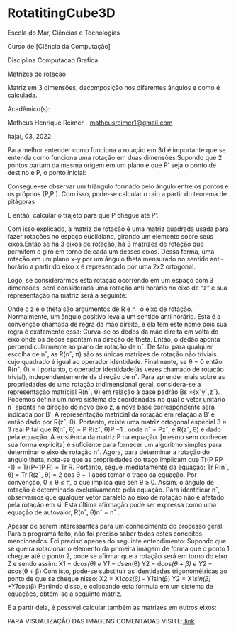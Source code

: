# RotatitingCube3D



Escola do Mar, Ciências e Tecnologias

Curso de [Ciência da Computação]

Disciplina Computacao Grafica 






Matrizes de rotação





 Matriz em 3 dimensões, decomposição nos diferentes ângulos e como é calculada.




Acadêmico(s):

Matheus Henrique Reimer - matheusreimer1@gmail.com







Itajaí, 03, 2022


Para melhor entender como funciona a rotação em 3d é importante que se entenda como funciona uma rotação em duas dimensões.Supondo que 2 pontos partam da mesma origem em um plano e que P’ seja o ponto de destino e P, o ponto inicial:

Consegue-se observar um triângulo formado pelo ângulo entre os pontos e os próprios (P,P’). Com isso, pode-se calcular o raio a partir do teorema de pitágoras 

E então, calcular o trajeto para que P chegue até P’.


Com isso explicado, a matriz de rotação é uma matriz quadrada usada para fazer rotações no espaço euclidiano, girando um elemento sobre seus eixos.Então se há 3 eixos de rotação, há 3 matrizes de rotação que permitem o giro em torno de cada um desses eixos.
Dessa forma, uma rotação em um plano x-y por um ângulo theta mensurado no sentido anti-horário a partir do eixo x é representado por uma 2x2 ortogonal.

Logo, se considerarmos esta rotação ocorrendo em um espaço com 3 dimensões, será considerada uma rotação anti horário no eixo de “z” e sua representação na matriz será a seguinte:


Onde o z e o theta são argumentos de R e nˆ o eixo de rotação. Normalmente, um ângulo positivo leva a um sentido anti horário. Esta é a convenção chamada de regra da mão direita, e ela tem este nome pois sua regra é exatamente essa:
Curva-se os dedos da mão direita em volta do eixo onde os dedos apontam na direção de theta. Então, o dedão aponta perpendicularmente ao plano de rotação de nˆ.
De fato, para qualquer escolha de nˆ, as R(nˆ, π) são as únicas matrizes de rotação não triviais cujo quadrado é igual ao operador identidade. Finalmente, se θ = 0 então R(nˆ, 0) = I portanto, o operador identidade(às vezes chamado de rotação trivial), independentemente da direção de nˆ.
Para aprender mais sobre as propriedades de uma rotação tridimensional geral, considera-se a representação matricial R(nˆ, θ) em relação à base padrão Bs ={xˆyˆ,zˆ}.
Podemos definir um novo sistema de coordenadas no qual o vetor unitário nˆ aponta no
direção do novo eixo z, a nova base correspondente será indicada por B′. A representação matricial da rotação em relação a B′ é então dado por R(zˆ, θ). Portanto,
existe uma matriz ortogonal especial 3 × 3 real P tal que 
R(nˆ, θ) = P R(zˆ, θ)P −1 , onde nˆ = Pzˆ,
e R(zˆ, θ) é dado pela equação. A existência da matriz P na equação. [mesmo sem
conhecer sua forma explícita] é suficiente para fornecer um algoritmo simples para determinar o eixo de rotação nˆ.
Agora, para determinar a rotação do angulo theta, nota-se que as propriedades do traço implicam que Tr(P RP -1) = Tr(P−1P R) = Tr R. Portanto, segue imediatamente da equação:
Tr R(nˆ, θ) = Tr R(zˆ, θ) = 2 cos θ + 1
após tomar o traço da equação. Por convenção, 0 ≤ θ ≤ π, o que implica que sen θ ≥ 0.
Assim, o ângulo de rotação é determinado exclusivamente pela equação. Para identificar nˆ, observamos que qualquer vetor paralelo ao eixo de rotação não é afetado pela rotação em si. Esta última afirmação pode ser expressa como uma equação de autovalor,
R(nˆ, θ)nˆ = nˆ .

Apesar de serem interessantes para um conhecimento do processo geral. Para o programa feito, não foi preciso saber todos estes conceitos mencionados. Foi preciso apenas do seguinte entendimento:
Supondo que se queira rotacionar o elemento da primeira imagem de forma que o ponto 1 chegue até o ponto 2, pode se afirmar que a rotação será em torno do eixo Z e sendo assim:
X1 = d*cos(θ) e Y1 = d*sen(θ) 
Y2 = d*cos(θ + β) e Y2 = d*cos(θ + β)
Com isto, pode-se substituir as identidades trigonométricas ao ponto de que se chegue nisso:
X2 = X1*cos(β) - Y1*sin(β)
Y2 = X1*sin(β) +Y1*cos(β)
Partindo disso, e colocando esta fórmula em um sistema de equações, obtém-se a seguinte matriz.

E a partir dela, é possível calcular também as matrizes em outros eixos:

PARA VISUALIZAÇÃO DAS IMAGENS COMENTADAS VISITE:<a href="https://docs.google.com/document/d/1X0nYB5ijfxa-HXJip-Id5m50b74ft55w8A2FCcVuVCI/edit?usp=sharing"> link </a>
